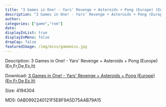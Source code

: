 ```yaml
---
title: "3 Games in One! - Yars' Revenge + Asteroids + Pong (Europe) (En,Fr,De,Es,It)"
description: "3 Games in One! - Yars' Revenge + Asteroids + Pong (Europe) (En,Fr,De,Es,It)"
author: 
categories: ["game","rom"]
date: 
displayInList: true
displayInMenu: false
dropCap: false
featuredImage: /img/miss/gamemiss.jpg
---
```


Description: 3 Games in One! - Yars' Revenge + Asteroids + Pong (Europe) (En,Fr,De,Es,It)

Download: <a style="text-decoration:underline;" href="https://mega.nz/#!qTYghaKY!ppBbJTPHNf0sdI7vWB7Hnc0NWh4e6LKe--yLOWBeGzQ" target = "_blank" rel = "nofollow" > 3 Games in One! - Yars' Revenge + Asteroids + Pong (Europe) (En,Fr,De,Es,It)</a>

Size: 4194304

MD5: 0AB0992240121F5E8F9A5D75AAB79A15

